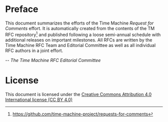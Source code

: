 # Preface

This document summarizes the efforts of the Time Machine _Request for Comments_
effort. It is automatically created from the contents of the TM RFC
repository[^tm_rfc_repo] and published following a loose semi-annual schedule
with additional releases on important milestones. All RFCs are written by the
Time Machine RFC Team and Editorial Committee as well as all individual RFC
authors in a joint effort.

-- _The Time Machine RFC Editorial Committee_

# License

This document is licensed under the
[Creative Commons Attribution 4.0 International license (CC BY 4.0)](https://creativecommons.org/licenses/by/4.0/)

[^tm_rfc_repo]: <https://github.com/time-machine-project/requests-for-comments>
